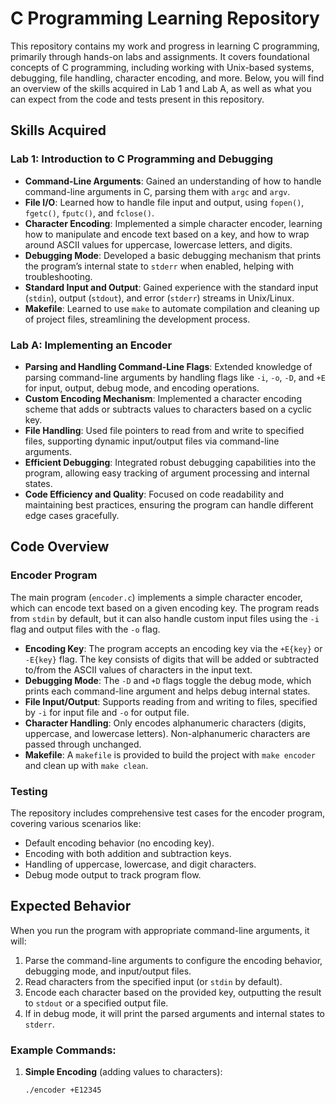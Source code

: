 # C Programming Learning Repository

This repository contains my work and progress in learning C programming, primarily through hands-on labs and assignments. It covers foundational concepts of C programming, including working with Unix-based systems, debugging, file handling, character encoding, and more. Below, you will find an overview of the skills acquired in Lab 1 and Lab A, as well as what you can expect from the code and tests present in this repository.

## Skills Acquired

### Lab 1: Introduction to C Programming and Debugging
- **Command-Line Arguments**: Gained an understanding of how to handle command-line arguments in C, parsing them with `argc` and `argv`.
- **File I/O**: Learned how to handle file input and output, using `fopen()`, `fgetc()`, `fputc()`, and `fclose()`.
- **Character Encoding**: Implemented a simple character encoder, learning how to manipulate and encode text based on a key, and how to wrap around ASCII values for uppercase, lowercase letters, and digits.
- **Debugging Mode**: Developed a basic debugging mechanism that prints the program’s internal state to `stderr` when enabled, helping with troubleshooting.
- **Standard Input and Output**: Gained experience with the standard input (`stdin`), output (`stdout`), and error (`stderr`) streams in Unix/Linux.
- **Makefile**: Learned to use `make` to automate compilation and cleaning up of project files, streamlining the development process.

### Lab A: Implementing an Encoder
- **Parsing and Handling Command-Line Flags**: Extended knowledge of parsing command-line arguments by handling flags like `-i`, `-o`, `-D`, and `+E` for input, output, debug mode, and encoding operations.
- **Custom Encoding Mechanism**: Implemented a character encoding scheme that adds or subtracts values to characters based on a cyclic key.
- **File Handling**: Used file pointers to read from and write to specified files, supporting dynamic input/output files via command-line arguments.
- **Efficient Debugging**: Integrated robust debugging capabilities into the program, allowing easy tracking of argument processing and internal states.
- **Code Efficiency and Quality**: Focused on code readability and maintaining best practices, ensuring the program can handle different edge cases gracefully.

## Code Overview

### Encoder Program
The main program (`encoder.c`) implements a simple character encoder, which can encode text based on a given encoding key. The program reads from `stdin` by default, but it can also handle custom input files using the `-i` flag and output files with the `-o` flag.

- **Encoding Key**: The program accepts an encoding key via the `+E{key}` or `-E{key}` flag. The key consists of digits that will be added or subtracted to/from the ASCII values of characters in the input text.
- **Debugging Mode**: The `-D` and `+D` flags toggle the debug mode, which prints each command-line argument and helps debug internal states.
- **File Input/Output**: Supports reading from and writing to files, specified by `-i` for input file and `-o` for output file.
- **Character Handling**: Only encodes alphanumeric characters (digits, uppercase, and lowercase letters). Non-alphanumeric characters are passed through unchanged.
- **Makefile**: A `makefile` is provided to build the project with `make encoder` and clean up with `make clean`.

### Testing
The repository includes comprehensive test cases for the encoder program, covering various scenarios like:
- Default encoding behavior (no encoding key).
- Encoding with both addition and subtraction keys.
- Handling of uppercase, lowercase, and digit characters.
- Debug mode output to track program flow.

## Expected Behavior
When you run the program with appropriate command-line arguments, it will:
1. Parse the command-line arguments to configure the encoding behavior, debugging mode, and input/output files.
2. Read characters from the specified input (or `stdin` by default).
3. Encode each character based on the provided key, outputting the result to `stdout` or a specified output file.
4. If in debug mode, it will print the parsed arguments and internal states to `stderr`.

### Example Commands:
1. **Simple Encoding** (adding values to characters):
   ```bash
   ./encoder +E12345
